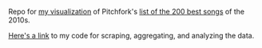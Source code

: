 Repo for [my visualization](https://sharry.github.io/p4k) of Pitchfork's [list of the 200 best songs](https://pitchfork.com/features/lists-and-guides/the-200-best-songs-of-the-2010s/) of the 2010s. 

[Here's a link](https://github.com/sharry29/p4k/blob/master/src/data/scraping_pitchfork.ipynb) to my code for scraping, aggregating, and analyzing the data.

